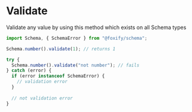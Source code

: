 # Validate

Validate any value by using this method which exists on all Schema types

```typescript
import Schema, { SchemaError } from "@foxify/schema";

Schema.number().validate(1); // returns 1

try {
  Schema.number().validate("not number"); // fails
} catch (error) {
  if (error instanceof SchemaError) {
    // validation error
  }
  
  // not validation error
}
```

